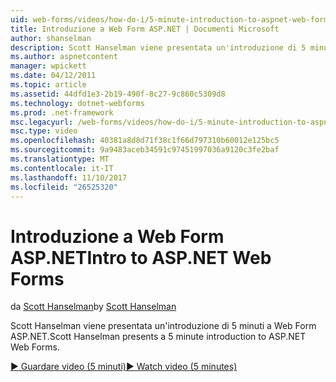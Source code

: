 ```yaml
---
uid: web-forms/videos/how-do-i/5-minute-introduction-to-aspnet-web-forms
title: Introduzione a Web Form ASP.NET | Documenti Microsoft
author: shanselman
description: Scott Hanselman viene presentata un'introduzione di 5 minuti a Web Form ASP.NET.
ms.author: aspnetcontent
manager: wpickett
ms.date: 04/12/2011
ms.topic: article
ms.assetid: 44dfd1e3-2b19-490f-8c27-9c860c5309d8
ms.technology: dotnet-webforms
ms.prod: .net-framework
msc.legacyurl: /web-forms/videos/how-do-i/5-minute-introduction-to-aspnet-web-forms
msc.type: video
ms.openlocfilehash: 40381a8d8d71f38c1f66d797310b60012e125bc5
ms.sourcegitcommit: 9a9483aceb34591c97451997036a9120c3fe2baf
ms.translationtype: MT
ms.contentlocale: it-IT
ms.lasthandoff: 11/10/2017
ms.locfileid: "26525320"
---
```

<a name="intro-to-aspnet-web-forms"></a><span data-ttu-id="97fe7-103">Introduzione a Web Form ASP.NET</span><span class="sxs-lookup"><span data-stu-id="97fe7-103">Intro to ASP.NET Web Forms</span></span>
====================
<span data-ttu-id="97fe7-104">da [Scott Hanselman](https://github.com/shanselman)</span><span class="sxs-lookup"><span data-stu-id="97fe7-104">by [Scott Hanselman](https://github.com/shanselman)</span></span>

<span data-ttu-id="97fe7-105">Scott Hanselman viene presentata un'introduzione di 5 minuti a Web Form ASP.NET.</span><span class="sxs-lookup"><span data-stu-id="97fe7-105">Scott Hanselman presents a 5 minute introduction to ASP.NET Web Forms.</span></span>

[<span data-ttu-id="97fe7-106">&#9654; Guardare video (5 minuti)</span><span class="sxs-lookup"><span data-stu-id="97fe7-106">&#9654; Watch video (5 minutes)</span></span>](https://channel9.msdn.com/Blogs/ASP-NET-Site-Videos/5-minute-introduction-to-aspnet-web-forms)

